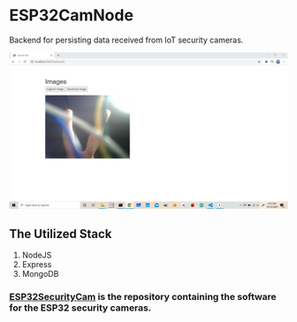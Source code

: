 # ESP32CamNode
Backend for persisting data received from IoT security cameras.

![peace](/peace.jpg)

## The Utilized Stack

1) NodeJS
1) Express
1) MongoDB

### [ESP32SecurityCam](https://github.com/MicroJEdi/ESP32SecurityCam) is the repository containing the software for the ESP32 security cameras.
